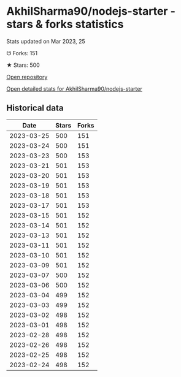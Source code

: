 # AkhilSharma90/nodejs-starter - stars & forks statistics

Stats updated on Mar 2023, 25

☋ Forks: 151

★ Stars: 500

[Open repository](https://github.com/AkhilSharma90/nodejs-starter)

[Open detailed stats for AkhilSharma90/nodejs-starter](https://reviewgithub.com/rep/AkhilSharma90/nodejs-starter)

## Historical data
| Date | Stars | Forks |
|------|-------|-------|
| 2023-03-25 | 500 | 151 | 
| 2023-03-24 | 500 | 151 | 
| 2023-03-23 | 500 | 153 | 
| 2023-03-21 | 501 | 153 | 
| 2023-03-20 | 501 | 153 | 
| 2023-03-19 | 501 | 153 | 
| 2023-03-18 | 501 | 153 | 
| 2023-03-17 | 501 | 153 | 
| 2023-03-15 | 501 | 152 | 
| 2023-03-14 | 501 | 152 | 
| 2023-03-13 | 501 | 152 | 
| 2023-03-11 | 501 | 152 | 
| 2023-03-10 | 501 | 152 | 
| 2023-03-09 | 501 | 152 | 
| 2023-03-07 | 500 | 152 | 
| 2023-03-06 | 500 | 152 | 
| 2023-03-04 | 499 | 152 | 
| 2023-03-03 | 499 | 152 | 
| 2023-03-02 | 498 | 152 | 
| 2023-03-01 | 498 | 152 | 
| 2023-02-28 | 498 | 152 | 
| 2023-02-26 | 498 | 152 | 
| 2023-02-25 | 498 | 152 | 
| 2023-02-24 | 498 | 152 | 


